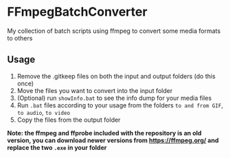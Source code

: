 # FFmpegBatchConverter
My collection of batch scripts using ffmpeg to convert some media formats to others

## Usage
1. Remove the .gitkeep files on both the input and output folders (do this once)
2. Move the files you want to convert into the input folder
3. (Optional) run `showInfo.bat` to see the info dump for your media files
4. Run `.bat` files according to your usage from the folders `to and from GIF`, `to audio`, `to video`
5. Copy the files from the output folder

**Note: the ffmpeg and ffprobe included with the repository is an old version, you can download newer versions from https://ffmpeg.org/ and replace the two `.exe` in your folder**
